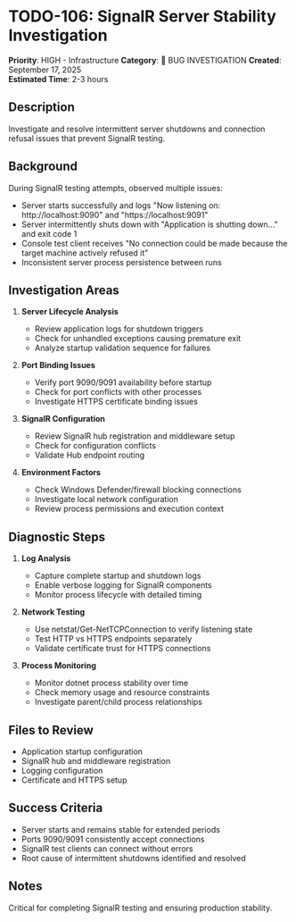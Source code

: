 # TODO-106: SignalR Server Stability Investigation

**Priority**: HIGH - Infrastructure
**Category**: 🔧 BUG INVESTIGATION
**Created**: September 17, 2025  
**Estimated Time**: 2-3 hours

## Description

Investigate and resolve intermittent server shutdowns and connection refusal issues that prevent SignalR testing.

## Background

During SignalR testing attempts, observed multiple issues:

- Server starts successfully and logs "Now listening on: http://localhost:9090" and "https://localhost:9091"
- Server intermittently shuts down with "Application is shutting down..." and exit code 1
- Console test client receives "No connection could be made because the target machine actively refused it"
- Inconsistent server process persistence between runs

## Investigation Areas

1. **Server Lifecycle Analysis**
   - Review application logs for shutdown triggers
   - Check for unhandled exceptions causing premature exit
   - Analyze startup validation sequence for failures

2. **Port Binding Issues**
   - Verify port 9090/9091 availability before startup
   - Check for port conflicts with other processes
   - Investigate HTTPS certificate binding issues

3. **SignalR Configuration**
   - Review SignalR hub registration and middleware setup
   - Check for configuration conflicts
   - Validate Hub endpoint routing

4. **Environment Factors**
   - Check Windows Defender/firewall blocking connections
   - Investigate local network configuration
   - Review process permissions and execution context

## Diagnostic Steps

1. **Log Analysis**
   - Capture complete startup and shutdown logs
   - Enable verbose logging for SignalR components
   - Monitor process lifecycle with detailed timing

2. **Network Testing**
   - Use netstat/Get-NetTCPConnection to verify listening state
   - Test HTTP vs HTTPS endpoints separately
   - Validate certificate trust for HTTPS connections

3. **Process Monitoring**
   - Monitor dotnet process stability over time
   - Check memory usage and resource constraints
   - Investigate parent/child process relationships

## Files to Review

- Application startup configuration
- SignalR hub and middleware registration
- Logging configuration
- Certificate and HTTPS setup

## Success Criteria

- Server starts and remains stable for extended periods
- Ports 9090/9091 consistently accept connections
- SignalR test clients can connect without errors
- Root cause of intermittent shutdowns identified and resolved

## Notes

Critical for completing SignalR testing and ensuring production stability.
